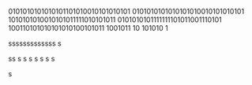 0101010101010101101010010101010101
0101010101010101010010101010101
1010101010010101011111010101011
0101010101111111101011001110101
100110101010101010100101011
1001011
10
101010
1




































sssssssssssss
s

ss
s
s
s
s
s
s
s

s
